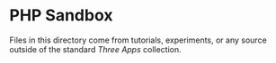 # PHP Sandbox

Files in this directory come from tutorials, experiments, or any source outside
of the standard *Three Apps* collection.
